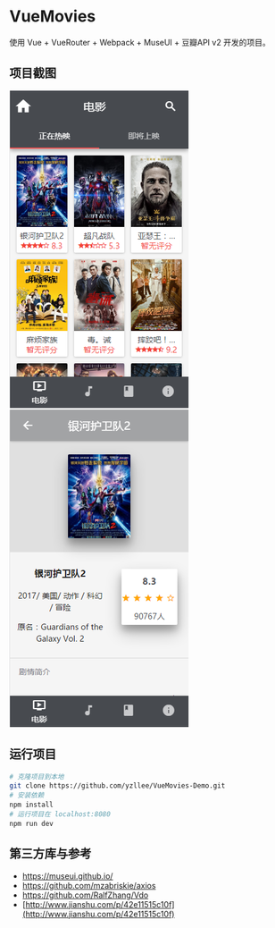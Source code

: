 # VueMovies 

使用 Vue + VueRouter + Webpack + MuseUI + 豆瓣API v2 开发的项目。 

## 项目截图 

![首页截图](https://raw.githubusercontent.com/yzllee/VueMovies-Demo/master/images/vue1.png)  ![详情截图](https://raw.githubusercontent.com/yzllee/VueMovies-Demo/master/images/vue2.png) 

## 运行项目

``` bash
# 克隆项目到本地
git clone https://github.com/yzllee/VueMovies-Demo.git
# 安装依赖
npm install
# 运行项目在 localhost:8080
npm run dev

```

## 第三方库与参考

- [ https://museui.github.io/ ](https://museui.github.io/) 
- [ https://github.com/mzabriskie/axios ](https://github.com/mzabriskie/axios) 
- [ https://github.com/RalfZhang/Vdo ](https://github.com/RalfZhang/Vdo) 
- [http://www.jianshu.com/p/42e11515c10f](http://www.jianshu.com/p/42e11515c10f) 
